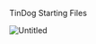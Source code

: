 TinDog Starting Files

![Untitled](https://user-images.githubusercontent.com/96539719/194620032-bd00d539-3272-4453-b532-828663c0901b.png)
